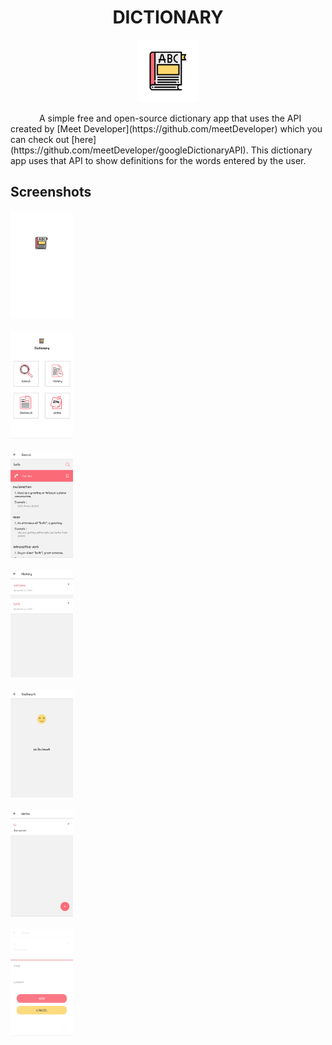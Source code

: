 <h1 align="center">
 DICTIONARY
</h1>
<p align="center">
<img src="./app/assets/icon.png" alt="logo" width="100px" />
</p>
<p>
  &emsp;&emsp;&emsp; A simple free and open-source dictionary app that uses the API created by [Meet Developer](https://github.com/meetDeveloper) which you can check out [here](https://github.com/meetDeveloper/googleDictionaryAPI). This dictionary app uses that API to show definitions for the words entered by the user.
 </p>

## Screenshots

<img src="./screenshots/1.jpg" alt="1" width="100px" />
<br /><br />
<img src="./screenshots/2.jpg" alt="2" width="100px" />
<br /><br />
<img src="./screenshots/3.jpg" alt="3" width="100px" />
<br /><br />
<img src="./screenshots/4.jpg" alt="4" width="100px" />
<br /><br />
<img src="./screenshots/5.jpg" alt="5" width="100px" />
<br /><br />
<img src="./screenshots/6.jpg" alt="6" width="100px" />
<br /><br />
<img src="./screenshots/7.jpg" alt="7" width="100px" />
